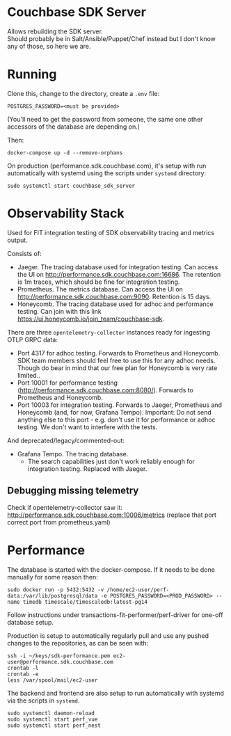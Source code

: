 # Couchbase SDK Server
Allows rebuilding the SDK server.  
Should probably be in Salt/Ansible/Puppet/Chef instead but I don't know any of those, so here we are.

# Running
Clone this, change to the directory, create a `.env` file:
```
POSTGRES_PASSWORD=<must be provided>
```

(You'll need to get the password from someone, the same one other accessors of the database are depending on.) 

Then:
```
docker-compose up -d --remove-orphans
```

On production (performance.sdk.couchbase.com), it's setup with run automatically with systemd using the scripts under `systemd` directory:

```
sudo systemctl start couchbase_sdk_server
```

# Observability Stack
Used for FIT integration testing of SDK observability tracing and metrics output.

Consists of:

* Jaeger.  The tracing database used for integration testing.  Can access the UI on http://performance.sdk.couchbase.com:16686.  The retention is 1m traces, which should be fine for integration testing. 
* Prometheus.  The metrics database.  Can access the UI on http://performance.sdk.couchbase.com:9090.  Retention is 15 days.
* Honeycomb.  The tracing database used for adhoc and performance testing.  Can join with this link https://ui.honeycomb.io/join_team/couchbase-sdk.

There are three `opentelemetry-collector` instances ready for ingesting OTLP GRPC data:

* Port 4317 for adhoc testing.  Forwards to Prometheus and Honeycomb.  SDK team members should feel free to use this for any adhoc needs.  Though do bear in mind that our free plan for Honeycomb is very rate limited..
* Port 10001 for performance testing (http://performance.sdk.couchbase.com:8080/).  Forwards to Prometheus and Honeycomb.
* Port 10003 for integration testing.  Forwards to Jaeger, Prometheus and Honeycomb (and, for now, Grafana Tempo).
Important: Do not send anything else to this port - e.g. don't use it for performance or adhoc testing.
We don't want to interfere with the tests.

And deprecated/legacy/commented-out:

* Grafana Tempo.  The tracing database.
  * The search capabilities just don't work reliably enough for integration testing.  Replaced with Jaeger.

## Debugging missing telemetry
Check if opentelemetry-collector saw it: http://performance.sdk.couchbase.com:10006/metrics (replace that port correct port from prometheus.yaml) 

# Performance
The database is started with the docker-compose.  If it needs to be done manually for some reason then: 
```
sudo docker run -p 5432:5432 -v /home/ec2-user/perf-data:/var/lib/postgresql/data -e POSTGRES_PASSWORD=<PROD_PASSWORD> --name timedb timescale/timescaledb:latest-pg14
```

Follow instructions under transactions-fit-performer/perf-driver for one-off database setup.

Production is setup to automatically regularly pull and use any pushed changes to the repositories, as can be seen with:

```
ssh -i ~/keys/sdk-performance.pem ec2-user@performance.sdk.couchbase.com
crontab -l
crontab -e
less /var/spool/mail/ec2-user
```

The backend and frontend are also setup to run automatically with systemd via the scripts in `systemd`.

```
sudo systemctl daemon-reload
sudo systemctl start perf_vue
sudo systemctl start perf_nest
```